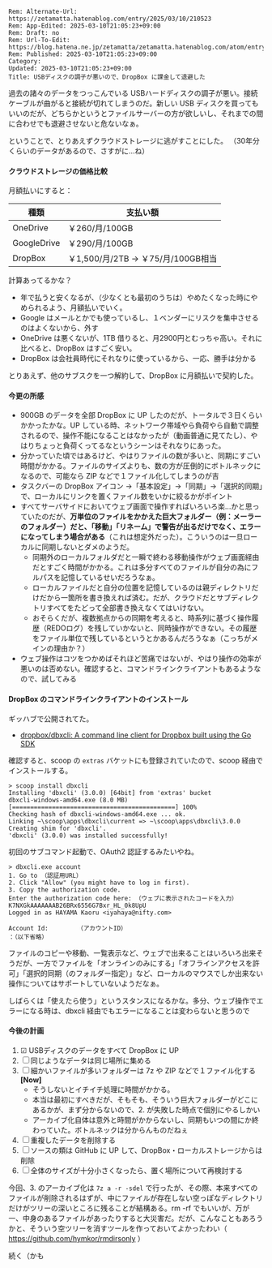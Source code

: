 ```header
Rem: Alternate-Url: https://zetamatta.hatenablog.com/entry/2025/03/10/210523
Rem: App-Edited: 2025-03-10T21:05:23+09:00
Rem: Draft: no
Rem: Url-To-Edit: https://blog.hatena.ne.jp/zetamatta/zetamatta.hatenablog.com/atom/entry/6802418398335386295
Rem: Published: 2025-03-10T21:05:23+09:00
Category:
Updated: 2025-03-10T21:05:23+09:00
Title: USBディスクの調子が悪いので、DropBox に課金して退避した
```
過去の諸々のデータをつっこんでいる USBハードディスクの調子が悪い。接続ケーブルが曲がると接続が切れてしまうのだ。新しい USB ディスクを買ってもいいのだが、どちらかというとファイルサーバーの方が欲しいし、それまでの間に合わせでも退避させないと危ないなぁ。

ということで、とりあえずクラウドストレージに逃がすことにした。
（30年分くらいのデータがあるので、さすがに…ね）

#### クラウドストレージの価格比較

月額払いにすると：

| 種類 | 支払い額 
|-----|-----
| OneDrive | ￥260/月/100GB
| GoogleDrive | ￥290/月/100GB
| DropBox |￥1,500/月/2TB  → ￥75/月/100GB相当

計算あってるかな？

- 年で払うと安くなるが、（少なくとも最初のうちは）やめたくなった時にやめられるよう、月額払いでいく。
- Google はメールとかでも使っているし、１ベンダーにリスクを集中させるのはよくないから、外す
- OneDrive は悪くないが、1TB 借りると、月2900円とむっちゃ高い。それに比べると、DropBox はすごく安い。
- DropBox は会社員時代にそれなりに使っているから、一応、勝手は分かる

とりあえず、他のサブスクを一つ解約して、DropBox に月額払いで契約した。

#### 今更の所感

- 900GB のデータを全部 DropBox に UP したのだが、トータルで３日くらいかかったかな。UP している時、ネットワーク帯域やら負荷やら自動で調整されるので、操作不能になることはなかったが（動画普通に見てたし）、やはりちょっと負荷くってるなというシーンはそれなりにあった。
- 分かっていた頃ではあるけど、やはりファイルの数が多いと、同期にすごい時間がかかる。ファイルのサイズよりも、数の方が圧倒的にボトルネックになるので、可能なら ZIP などで１ファイル化してしまうのが吉
- タスクバーの DropBox アイコン →「基本設定」→「同期」→「選択的同期」で、ローカルにリンクを置くファイル数をいかに絞るかがポイント
- すべてサーバサイドにおいてウェブ画面で操作すればいろいろ楽…かと思っていたのだが、**万単位のファイルをかかえた巨大フォルダー（例：メーラーのフォルダー）だと、「移動」「リネーム」で警告が出るだけでなく、エラーになってしまう場合がある**（これは想定外だった）。こういうのは一旦ローカルに同期しないとダメのようだ。
    - 同期外のローカルフォルダだと一瞬で終わる移動操作がウェブ画面経由だとすごく時間がかかる。これは多分すべてのファイルが自分の為にフルパスを記憶しているせいだろうなぁ。
    - ローカルファイルだと自分の位置を記憶しているのは親ディレクトリだけだから一箇所を書き換えれば済む。だが、クラウドだとサブディレクトリすべてをたどって全部書き換えなくてはいけない。
    - おそらくだが、複数拠点からの同期を考えると、時系列に基づく操作履歴（REDOログ）を残していかないと、同時操作ができない。その履歴をファイル単位で残しているというとかあるんだろうなぁ（こっちがメインの理由か？）
- ウェブ操作はコツをつかめばそれほど苦痛ではないが、やはり操作の効率が悪いのは否めない。確認すると、コマンドラインクライアントもあるようなので、試してみる

#### DropBox のコマンドラインクライアントのインストール

ギッハブで公開されてた。

- [dropbox/dbxcli: A command line client for Dropbox built using the Go SDK](https://github.com/dropbox/dbxcli)

確認すると、scoop の `extras` バケットにも登録されていたので、scoop 経由でインストールする。

```
> scoop install dbxcli
Installing 'dbxcli' (3.0.0) [64bit] from 'extras' bucket
dbxcli-windows-amd64.exe (8.0 MB) [=============================================] 100%
Checking hash of dbxcli-windows-amd64.exe ... ok.
Linking ~\scoop\apps\dbxcli\current => ~\scoop\apps\dbxcli\3.0.0
Creating shim for 'dbxcli'.
'dbxcli' (3.0.0) was installed successfully!
```

初回のサブコマンド起動で、OAuth2 認証するみたいやね。

```
> dbxcli.exe account
1. Go to （認証用URL）
2. Click "Allow" (you might have to log in first).
3. Copy the authorization code.
Enter the authorization code here: （ウェブに表示されたコードを入力）K7NXGkAAAAAAAB26BRx6556G7Bxr_HL_0k8UpU
Logged in as HAYAMA Kaoru <iyahaya@nifty.com>

Account Id:        （アカウントID）
：（以下省略）
```

ファイルのコピーや移動、一覧表示など、ウェブで出来ることはいろいろ出来そうだが、一方でファイルを「オンラインのみにする」「オフラインアクセスを許可」「選択的同期（のフォルダー指定）」など、ローカルのマウスでしか出来ない操作についてはサポートしていないようだなぁ。

しばらくは「使えたら使う」というスタンスになるかな。多分、ウェブ操作でエラーになる時は、dbxcli 経由でもエラーになることは変わらないと思うので

#### 今後の計画

1. ☑ USBディスクのデータをすべて DropBox に UP
2. ☐ 同じようなデータは同じ場所に集める
3. ☐ 細かいファイルが多いフォルダーは 7z や ZIP などで１ファイル化する **[Now]**  
    - そうしないとイチイチ処理に時間がかかる。
    - 本当は最初にすべきだが、そもそも、そういう巨大フォルダーがどこにあるかが、まず分からないので、2. が失敗した時点で個別にやるしかい
    - アーカイブ化自体は意外と時間がかからないし、同期もいつの間にか終わっていた。ボトルネックは分からんものだねぇ
4. ☐ 重複したデータを削除する
5. ☐ ソースの類は GitHub に UP して、DropBox・ローカルストレージからは削除
6. ☐ 全体のサイズが十分小さくなったら、置く場所について再検討する

今回、3. のアーカイブ化は `7z a -r -sdel` で行ったが、その際、本来すべてのファイルが削除されるはずが、中にファイルが存在しない空っぽなディレクトリだけがツリーの深いところに残ることが結構ある。rm -rf でもいいが、万が一、中身のあるファイルがあったりすると大災害だ。だが、こんなこともあろうかと、そういう空ツリーを消すツールを作っておいてよかったわい（ https://github.com/hymkor/rmdirsonly ）

続く（かも
